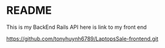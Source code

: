 # README

This is my BackEnd Rails API
  here is link to my front end 

https://github.com/tonyhuynh6789/LaptopsSale-frontend.git
